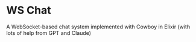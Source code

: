 # WS Chat

A WebSocket-based chat system implemented with Cowboy in Elixir (with lots of help from GPT and Claude)
